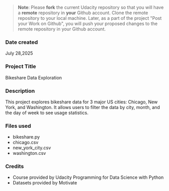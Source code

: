 >**Note**: Please **fork** the current Udacity repository so that you will have a **remote** repository in **your** Github account. Clone the remote repository to your local machine. Later, as a part of the project "Post your Work on Github", you will push your proposed changes to the remote repository in your Github account.

### Date created
July 28,2025

### Project Title
Bikeshare Data Exploration

### Description
This project explores bikeshare data for 3 major US cities: Chicago, New York, and Washington. It allows users to filter the data by city, month, and the day of week to see usage statistics. 

### Files used
- bikeshare.py
- chicago.csv
- new_york_city.csv
- washington.csv

### Credits
- Course provided by Udacity Programming for Data Science with Python 
- Datasets provided by Motivate
